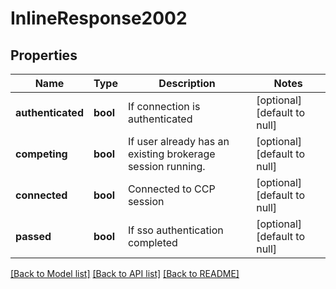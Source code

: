# InlineResponse2002

## Properties
Name | Type | Description | Notes
------------ | ------------- | ------------- | -------------
**authenticated** | **bool** | If connection is authenticated | [optional] [default to null]
**competing** | **bool** | If user already has an existing brokerage session running. | [optional] [default to null]
**connected** | **bool** | Connected to CCP session | [optional] [default to null]
**passed** | **bool** | If sso authentication completed | [optional] [default to null]

[[Back to Model list]](../README.md#documentation-for-models) [[Back to API list]](../README.md#documentation-for-api-endpoints) [[Back to README]](../README.md)


